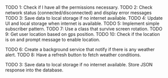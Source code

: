 TODO 1: Check if I have all the permissions necessary.
TODO 2: Check network status (connected/disconnected) and display error messages
TODO 3: Save data to local storage if no internet available.
TODO 4: Update UI and local storage when internet is available.
TODO 5: Implement simple subscriber pattern.
TODO 7: Use a class that survive screen rotation.
TODO 9: Get user location based on gps position.
TODO 10: Check if the location is on and prompt message to enable location.

TODO 6: Create a background service that notify if there is any weather alert.
TODO 8: Have a refresh button to fetch weather conditions.

TODO 3: Save data to local storage if no internet available.
Store JSON response into the database.
